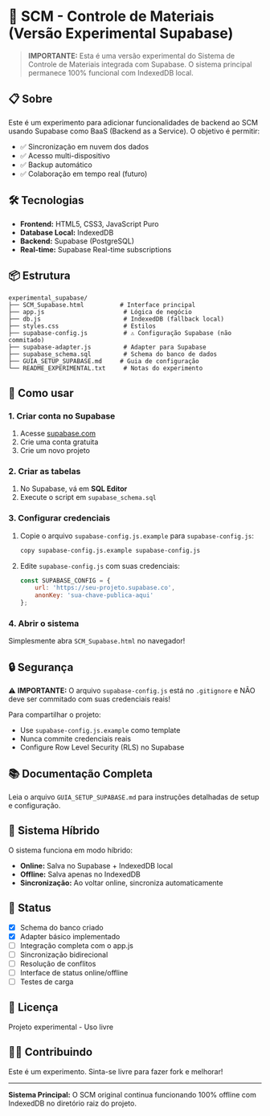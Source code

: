 # 🚀 SCM - Controle de Materiais (Versão Experimental Supabase)

> **IMPORTANTE:** Esta é uma versão experimental do Sistema de Controle de Materiais integrada com Supabase. O sistema principal permanece 100% funcional com IndexedDB local.

## 📋 Sobre

Este é um experimento para adicionar funcionalidades de backend ao SCM usando Supabase como BaaS (Backend as a Service). O objetivo é permitir:

- ✅ Sincronização em nuvem dos dados
- ✅ Acesso multi-dispositivo
- ✅ Backup automático
- ✅ Colaboração em tempo real (futuro)

## 🛠️ Tecnologias

- **Frontend:** HTML5, CSS3, JavaScript Puro
- **Database Local:** IndexedDB
- **Backend:** Supabase (PostgreSQL)
- **Real-time:** Supabase Real-time subscriptions

## 📦 Estrutura

```
experimental_supabase/
├── SCM_Supabase.html          # Interface principal
├── app.js                      # Lógica de negócio
├── db.js                       # IndexedDB (fallback local)
├── styles.css                  # Estilos
├── supabase-config.js          # ⚠️ Configuração Supabase (não commitado)
├── supabase-adapter.js         # Adapter para Supabase
├── supabase_schema.sql         # Schema do banco de dados
├── GUIA_SETUP_SUPABASE.md     # Guia de configuração
└── README_EXPERIMENTAL.txt     # Notas do experimento
```

## 🚀 Como usar

### 1. Criar conta no Supabase

1. Acesse [supabase.com](https://supabase.com)
2. Crie uma conta gratuita
3. Crie um novo projeto

### 2. Criar as tabelas

1. No Supabase, vá em **SQL Editor**
2. Execute o script em `supabase_schema.sql`

### 3. Configurar credenciais

1. Copie o arquivo `supabase-config.js.example` para `supabase-config.js`:
   ```bash
   copy supabase-config.js.example supabase-config.js
   ```

2. Edite `supabase-config.js` com suas credenciais:
   ```javascript
   const SUPABASE_CONFIG = {
       url: 'https://seu-projeto.supabase.co',
       anonKey: 'sua-chave-publica-aqui'
   };
   ```

### 4. Abrir o sistema

Simplesmente abra `SCM_Supabase.html` no navegador!

## 🔒 Segurança

⚠️ **IMPORTANTE:** O arquivo `supabase-config.js` está no `.gitignore` e NÃO deve ser commitado com suas credenciais reais!

Para compartilhar o projeto:
- Use `supabase-config.js.example` como template
- Nunca commite credenciais reais
- Configure Row Level Security (RLS) no Supabase

## 📚 Documentação Completa

Leia o arquivo `GUIA_SETUP_SUPABASE.md` para instruções detalhadas de setup e configuração.

## 🔄 Sistema Híbrido

O sistema funciona em modo híbrido:
- **Online:** Salva no Supabase + IndexedDB local
- **Offline:** Salva apenas no IndexedDB
- **Sincronização:** Ao voltar online, sincroniza automaticamente

## 🎯 Status

- [x] Schema do banco criado
- [x] Adapter básico implementado
- [ ] Integração completa com o app.js
- [ ] Sincronização bidirecional
- [ ] Resolução de conflitos
- [ ] Interface de status online/offline
- [ ] Testes de carga

## 📝 Licença

Projeto experimental - Uso livre

## 👨‍💻 Contribuindo

Este é um experimento. Sinta-se livre para fazer fork e melhorar!

---

**Sistema Principal:** O SCM original continua funcionando 100% offline com IndexedDB no diretório raiz do projeto.

